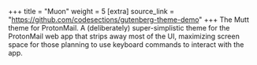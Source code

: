 +++
title = "Muon"
weight = 5
[extra]
source_link = "https://github.com/codesections/gutenberg-theme-demo"
+++
The Mutt theme for ProtonMail.  A (deliberately) super-simplistic theme for the ProtonMail web app that strips away most of the UI, maximizing screen space for those planning to use keyboard commands to interact with the app.
